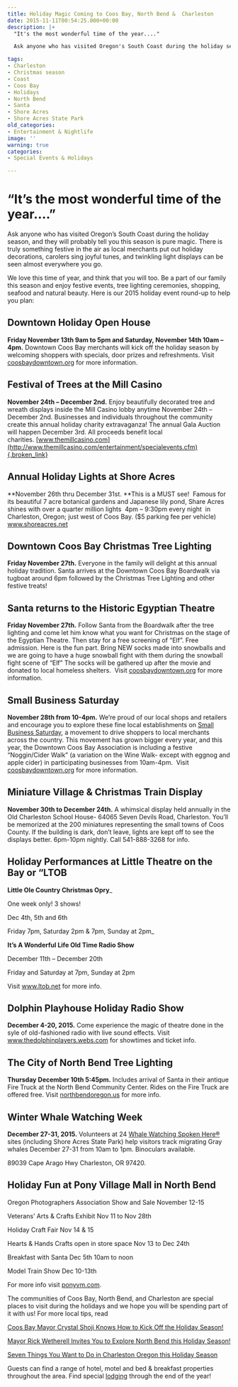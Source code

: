 ```yaml
---
title: Holiday Magic Coming to Coos Bay, North Bend &  Charleston
date: 2015-11-11T00:54:25.000+00:00
description: |+
  "It's the most wonderful time of the year...."

  Ask anyone who has visited Oregon's South Coast during the holiday season, and they will probably tell you this season is pure magic. There is truly something festive in the air as local merchants put out holiday decorations, carolers sing joyful tunes, and twinkling light displays can be seen almost everywhere you go.

tags:
- Charleston
- Christmas season
- Coast
- Coos Bay
- Holidays
- North Bend
- Santa
- Shore Acres
- Shore Acres State Park
old_categories:
- Entertainment & Nightlife
image: ''
warning: true
categories:
- Special Events & Holidays

---
```

# “It’s the most wonderful time of the year….”

Ask anyone who has visited Oregon’s South Coast during the holiday season, and they will probably tell you this season is pure magic. There is truly something festive in the air as local merchants put out holiday decorations, carolers sing joyful tunes, and twinkling light displays can be seen almost everywhere you go.

We love this time of year, and think that you will too. Be a part of our family this season and enjoy festive events, tree lighting ceremonies, shopping, seafood and natural beauty. Here is our 2015 holiday event round-up to help you plan:

## Downtown Holiday Open House

**Friday November 13th 9am to 5pm and Saturday, November 14th 10am – 4pm.** Downtown Coos Bay merchants will kick off the holiday season by welcoming shoppers with specials, door prizes and refreshments. Visit [coosbaydowntown.org](http://coosbaydowntown.org/2015/11/holiday-events-in-downtown-coos-bay/) for more information.

## Festival of Trees at the Mill Casino

**November 24th – December 2nd.** Enjoy beautifully decorated tree and wreath displays inside the Mill Casino lobby anytime November 24th – December 2nd. Businesses and individuals throughout the community create this annual holiday charity extravaganza! The annual Gala Auction will happen December 3rd. All proceeds benefit local charities. [www.themillcasino.com](http://www.themillcasino.com/entertainment/specialevents.cfm){.broken_link}

## Annual Holiday Lights at Shore Acres

\**November 26th thru December 31st. **This is a MUST see!  Famous for its beautiful 7 acre botanical gardens and Japanese lily pond, Share Acres shines with over a quarter million lights  4pm – 9:30pm every night  in Charleston, Oregon; just west of Coos Bay. ($5 parking fee per vehicle) <a href="http://www.shoreacres.net/" target="_blank">www.shoreacres.net</a>

## Downtown Coos Bay Christmas Tree Lighting

**Friday November 27th.** Everyone in the family will delight at this annual holiday tradition. Santa arrives at the Downtown Coos Bay Boardwalk via tugboat around 6pm followed by the Christmas Tree Lighting and other festive treats!

## Santa returns to the Historic Egyptian Theatre

**Friday November 27th.** Follow Santa from the Boardwalk after the tree lighting and come let him know what you want for Christmas on the stage of the Egyptian Theatre. Then stay for a free screening of “Elf”. Free admission. Here is the fun part. Bring NEW socks made into snowballs and we are going to have a huge snowball fight with them during the snowball fight scene of “Elf” The socks will be gathered up after the movie and donated to local homeless shelters.  Visit [coosbaydowntown.org](http://coosbaydowntown.org/2015/11/holiday-events-in-downtown-coos-bay/) for more information.

## Small Business Saturday

**November 28th from 10-4pm.** We’re proud of our local shops and retailers and encourage you to explore these fine local establishments on <a href="https://www.americanexpress.com/us/small-business/Shop-Small/" target="_blank">Small Business Saturday</a>, a movement to drive shoppers to local merchants across the country. This movement has grown bigger every year, and this year, the Downtown Coos Bay Association is including a festive “Noggin/Cider Walk” (a variation on the Wine Walk- except with eggnog and apple cider) in participating businesses from 10am-4pm.  Visit [coosbaydowntown.org](http://coosbaydowntown.org/2015/11/holiday-events-in-downtown-coos-bay/) for more information.

## Miniature Village & Christmas Train Display

**November 30th to December 24th.** A whimsical display held annually in the Old Charleston School House- 64065 Seven Devils Road, Charleston. You’ll be memorized at the 200 miniatures representing the small towns of Coos County. If the building is dark, don’t leave, lights are kept off to see the displays better. 6pm-10pm nightly. Call 541-888-3268 for info.

## Holiday Performances at Little Theatre on the Bay or “LTOB

**Little Ole Country Christmas Opry**_

One week only! 3 shows!

Dec 4th, 5th and 6th

Friday 7pm, Saturday 2pm & 7pm, Sunday at 2pm_

**It’s A Wonderful Life Old Time Radio Show**

December 11th – December 20th

Friday and Saturday at 7pm, Sunday at 2pm

Visit <a href="http://www.ltob.net/" target="_blank">www.ltob.net </a> for more info.

## Dolphin Playhouse Holiday Radio Show

**December 4-20, 2015.** Come experience the magic of theatre done in the syle of old-fashioned radio with live sound effects. Visit <a href="http://thedolphinplayers.webs.com/" target="_blank">www.thedolphinplayers.webs.com</a> for showtimes and ticket info.

## The City of North Bend Tree Lighting

**Thursday December 10th 5:45pm.** Includes arrival of Santa in their antique Fire Truck at the North Bend Community Center. Rides on the Fire Truck are offered free. Visit <a href="http://northbendoregon.us/citycouncil/page/christmas-tree-lighting-ceremony" target="_blank">northbendoregon.us</a> for more info.

## Winter Whale Watching Week

**December 27-31, 2015.** Volunteers at 24 [Whale Watching Spoken Here®](http://oregonstateparks.org/index.cfm?do=thingstodo.dsp_whaleWatching) sites (including Shore Acres State Park) help visitors track migrating Gray whales December 27-31 from 10am to 1pm. Binoculars available.

89039 Cape Arago Hwy Charleston, OR 97420.

## Holiday Fun at Pony Village Mall in North Bend

Oregon Photographers Association Show and Sale November 12-15

Veterans’ Arts & Crafts Exhibit Nov 11 to Nov 28th

Holiday Craft Fair Nov 14 & 15

Hearts & Hands Crafts open in store space Nov 13 to Dec 24th

Breakfast with Santa Dec 5th 10am to noon

Model Train Show Dec 10-13th

For more info visit <a href="http://ponyvm.com/" target="_blank">ponyvm.com</a>.

The communities of Coos Bay, North Bend, and Charleston are special places to visit during the holidays and we hope you will be spending part of it with us! For more local tips, read

<a href="/2013/11/coos-bay-mayor-crystal-shoji-knows-how-to-kick-off-the-holiday-season/" target="_blank">Coos Bay Mayor Crystal Shoji Knows How to Kick Off the Holiday Season! </a>

<a href="/2013/12/mayor-rick-wetherell-invites-you-to-explore-north-bend-this-holiday-season/" target="_blank">Mayor Rick Wetherell Invites You to Explore North Bend this Holiday Season! </a>

<a href="/2013/12/seven-things-you-want-to-do-in-charleston-oregon-this-holiday-season/" target="_blank">Seven Things You Want to Do in Charleston Oregon this Holiday Season </a>

Guests can find a range of hotel, motel and bed & breakfast properties throughout the area. Find special [lodging](https://www.oregonsadventurecoast.com/lodging/) through the end of the year!